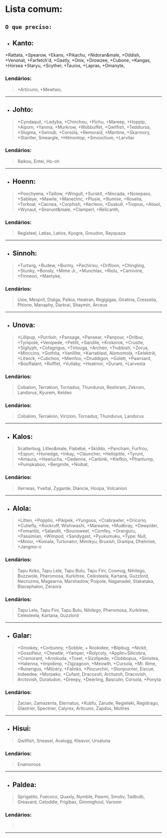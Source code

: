 # Lista comum:
 ## `O que preciso:`

  * ## <strong>Kanto</strong>:

> 
+Rattata, +Spearow, +Ekans, +Pikachu, +Nidoran&male, +Oddish, +Venonat, +Farfetch'd, +Gastly, +Onix, 
+Drowzee, +Cubone, +Kangas, +Horsea +Staryu, +Scyther, +Tauros, +Lapras, +Omanyte, 

 ### Lendários:

> +Articuno, +Mewtwo,
 
--- 
* ## <strong>Johto</strong>:
> +Cyndaquil, +Ledyba, +Chinchou, +Pichu, +Mareep, +Hoppip, +Aipom, +Yanma, +Murkrow, +Wobbuffet, +Qwilfish, +Teddiursa, +Slugma, +Swinub, +Corsola, +Remoraid, +Mantine, +Skarmory, +Stantler, Smeargle, +Hitmontop, +Smoochum, +Larvitar

 ### Lendários:

>  Raikou, Entei, Ho-oh

--- 
* ## <strong>Hoenn</strong>:
> +Poochyena, +Taillow, +Wingull, +Surskit, +Nincada, +Nosepass, +Sableye, +Mawile, +Manectric, +Plusle, +Illumise, +Roselia, +Torkoal, +Cacnea, +Corphish, +Kecleon, +Duskull, +Tropius, +Absol, +Wynaut, +Snorunt&male, +Clamperl, +Relicanth, 

  ### Lendários:
> Registeel, Latias, Latios, Kyogre, Groudon, Rayquaza

--- 
* ## <strong>Sinnoh</strong>:
> +Turtwig, +Budew, +Burmy, +Pachirisu, +Drifloon, +Chingling, +Stunky, +Bonsly, +Mime Jr., +Munchlax, +Riolu, +Carnivine, +Finneon, +Mantyke, 

  ### Lendários: 
> Uxie, Mesprit, Dialga, Palkia, Heatran, Regigigas, Giratina, Cresselia, Phione, Manaphy, Darkrai, Shaymin, Arceus

--- 
* ## <strong>Unova</strong>:
> +Lillipup, +Purrloin, +Pansage, +Pansear, +Panpour, +Drilbur, +Tympole, +Venipede, +Petilil, +Sandile, +Krokorok, +Crustle, +Sigilyph, +Cofagrigus, +Tirtouga, +Archen, +Trubbish, +Zorua, +Minccino, +Gothita, +Vanillite, +Karrablast, Alomomola, +Eelektrik, +Litwick, +Cubchoo, +Mienfoo, +Druddigon, +Golett, +Pawniard, +Bouffalant, +Rufflet, +Vullaby, +Heatmor, +Durant, +Larvesta

  ### Lendários: 
> Cobalion, Terrakion, Tornadus, Thundurus, Reshiram, Zekrom, Landorus, Kyurem, Keldeo

 ### Lendários:
> Cobalion, Terrakion, Virizion, Tornadus, Thundurus, Landorus 

--- 
* ## <strong>Kalos</strong>: 
> Scatterbug, Litleo&male, Flabébé, +Skiddo, +Pancham, Furfrou, +Espurr, +Honedge, +Inkay, +Clauncher, +Helioptile, +Tyrunt, +Amaura, +Hawlucha, +Dedenne, +Carbink, +Klefkin, +Phantump, +Pumpkaboo, +Bergmite, +Noibat, 
 
 ### Lendários:
> Xerneas, Yveltal, Zygarde, Diancie, Hoopa, Volcanion

--- 
* ## <strong>Alola</strong>:
> +Litten, +Popplio, +Pikipek, +Yungoos, +Crabrawler, +Oricorio, +Cutiefly, +Rockruff, Wishiwashi, +Mareanie, +Mudbray, +Dewpider, +Fomantis, +Salandit, +Bounsweet, +Comfey, +Oranguru, +Passimian, +Wimpod, +Sandygast, +Pyukumuku, +Type: Null, +Minior, +Komala, Turtonator, Mimikyu, Bruxish, Drampa, Dhelmise, +Jangmo-o

 ### Lendários:
> Tapu Koko, Tapu Lele, Tapu Bulu, Tapu Fini, Cosmog, Nihilego, Buzzwole, Pheromosa, Xurkitree, Celesteela, Kartana, Guzzlord, Necrozma, Magearna, Marshadow, Poipole, Naganadel, Stakataka, Blacephalon, Zeraora

 ### Lendários:

> Tapu Lele, Tapu Fini, Tapu Bulu, Nihilego, Pheromosa, Xurkitree, Celesteela, Kartana, Guzzlord

--- 
* ## <strong>Galar</strong>:
> +Grookey, +Corbunny, +Sobble, + Rookidee, +Blipbug, +Nickit, +Gossifleur, +Chewtle, +Yamper, +Rolycoly, +Applin+Silicobra, +Cramorant, +Arrokuda, +Toxel, +Sizzlipede, +Clobbopus, +Sinistea, +Hatenna, +Impidimp, +Zigzagoon, +Meowth, +Cursola, +Mr. Rime, +Runerigus, +Milcery, +Falinks, +Pincurchin, +Stonjourner, Eiscue, Indeedee, +Morpeko, +Cufant, Dracozolt, Arctozolt, Dracovish, Arctovish, Duraludon, +Dreepy,  +Deerling, Basculin, Corsola, +Ponyta

### Lendários:
> Zacian, Zamazenta, Eternatus, +Kubfu, Zarude, Regieleki, Regidrago, Glastrier, Spectrier, Calyrex, Articuno, Zapdos, Moltres

---
* ## <strong>Hisui</strong>:
> Qwilfish, Sneasel, Avalugg, Kleavor, Ursaluna

 ### Lendários:
> Enamorous

---
* ## <strong>Paldea</strong>:
> Sprigatito, Fuecoco, Quaxly, Nymble, Pawmi, Smoliv, Tadbulb, Greavard, Cetoddle, Frigibax, Gimmighoul, Varoom

  ### Lendários:
> <br>

---
<!-- 

# Lista Troca Lucky:
## `Escolha abaixo caso tenha troca lucky comigo:`


## <strong>Kanto</strong>:
#### ***Comuns shiny com ou sem legacy***
> +Bulbasaur, +Charmander, +Squirtle, +Caterpie, Beedrill, Raticate, Ekans, +Pikachu, Sandshrew, Nidoran&+female, Nidoran&male, Nidoking, Jigglypuff, Oddish, Diglett, Persian, Psyduck, Primeape, +Growlithe, Alakazam, +malep, +Magnemite, Grimer, +Gastly, Onix, Voltorb, +Cubone, +Rhydon, +Chansey, Mr. Mime, Scyther, +Electabuzz, +Magmar, Ditto, Gyarados, +Eevee, +Porygon, +Omanyte, +Kabuto, Aerodactyl, Snorlax, +Dratini, 

#### ***Comuns shiny festivos***
> Squirtle de óculos, +Pikachu, 

#### ***Lendários shiny com ou sem legacy***
> Zapdos, Moltres, Mewtwo

---
## <strong>Johto</strong>:
#### ***Comuns shiny com ou sem legacy***
> +Chikorita, +Cyndaquil, +Totodile, Sentret, Spinarak, Togetic, +Mareep, +Marill, Suddowoodo, +Hoppip, +Aipom, +Yanma, Espeon, Umbreon, Murkrow, Pineco, Dunsparce, Gligar, +Steelix, +Snubull, Qwilfish, Scizor, Heracross, Sneasel, +Teddiursa, Delibird, Skarmory, Houndoom, Stantler, Tyrogue, Hitmontop, Magby, Miltank, +Larvitar,

#### ***Comuns shiny festivos***
> Pichu

#### ***Lendários shiny com ou sem legacy***
> Suicune, Lugia, Ho-Oh
---
## <strong>Hoenn</strong>:
#### ***Comuns shiny com ou sem legacy***
> +Treecko, Blaziken, +Mudkip, +Poochyena, Linoone, Wurmple, Lotad, +Seedot, Pelipper, Ralts, +Slakoth, +Azurill, Sableye, +Aron, Electrike, Plusle, Roselia, +Carvanha, +Wailmer, Numel, Spoink, +Trapinch, +Swablu, Lunatone, Solrock, +Barboach, Lileep, Armaldo, Feebas, Castform, +Shuppet, +Duskull, Chimecho, Absol, Snorunt, Spheal, +Clamperl, +Bagon, Metagross

#### ***Comuns shiny festivos***
> <br>

#### ***Lendários shiny com ou sem legacy***
> Regice, Latias, Rayquaza
---
## <strong>Sinnoh</strong>:
#### ***Comuns shiny com ou sem legacy***
> +Turtwig, +Chimchar, +Piplup, +Starly, Bidoof, +Kricketot, Shinx, Cranidos, Burmy, Buizel, Ambipom, Lopunny, Mismagius, Honchkrow, Bronzor, Spiritomb, Gible, Riolu, Hippopotas&male, +Croagunk, Weavile, Magnezone, Rhyperior, Electivire, Magmortar, Mamoswine, Porygon-Z, Gallade

#### ***Comuns shiny festivos***
> <br>
#### ***Lendários shiny com ou sem legacy***
> Azelf, Dialga, Giratina, Darkrai
---
## <strong>Unova</strong>:
#### ***Comuns shiny com ou sem legacy***
> +Snivy, +Tepig, +Oshawott, Pidove, +Roggenrola, Audino, Timburr, +Minccino, Alomomola, Ferroseed, Klink, +Litwick, Stunfisk, Rufflet, Vullaby, +Deino

#### ***Comuns shiny festivos***
> <br>

#### ***Lendários shiny com ou sem legacy***
> Virizion, Reshiram, Landorus (nuvem)
---
## <strong>Kalos</strong>:
#### ***Comuns shiny com ou sem legacy***
> +Chespin, +Fletchling, Inkay, +Noibat,

#### ***Comuns shiny festivos***
> <br>
#### ***Lendários shiny com ou sem legacy***
> <br>
---
## <strong>Alola</strong>:
#### ***Comuns shiny com ou sem legacy***
> Raticate, Raichu, Sandshrew, Meowth, Geodude, Grimer, Exeggutor, Marowak, +Stufful, Stunfisk, Rowlet

#### ***Comuns shiny festivos***
> <br>
#### ***Lendários shiny com ou sem legacy***
> Tapu Koko, Tapu Fini
---
## <strong>Galar</strong>:
#### **Comuns shiny com ou sem legacy**
> Ponyta, Zigzagoon, Yamask, Stunfisk

#### **Comuns shiny festivos**
> <br>

#### **Lendários shiny com ou sem legacy**
> <br>
---

## <strong>Hisui</strong>:
#### **Comuns shiny com ou sem legacy**
> Kleavor, Wyrdeer,

#### **Comuns shiny festivos**
> <br>

#### **Lendários shiny com ou sem legacy**
> <br>
 ---

 ## <strong>Paldea</strong>:
#### **Comuns shiny com ou sem legacy**
> <br>

#### **Comuns shiny festivos**
> <br>

#### **Lendários shiny com ou sem legacy**
> <br>
 ---
 -->